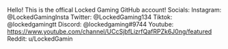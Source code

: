 Hello! This is the offical Locked Gaming GitHub account!
Socials:
Instagram: @LockedGamingInsta
Twitter: @LockedGaming134
Tiktok: @lockedgamingtt
Discord: @lockedgaming#9744
Youtube: https://www.youtube.com/channel/UCcSjbfLizrfQafRPZk6J0ng/featured
Reddit: u/LockedGamin
